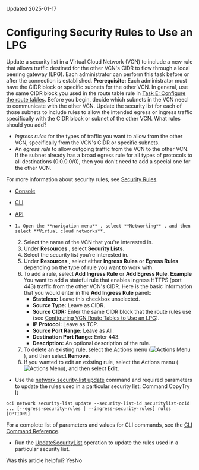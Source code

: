 Updated 2025-01-17
# Configuring Security Rules to Use an LPG
Update a security list in a Virtual Cloud Network (VCN) to include a new rule that allows traffic destined for the other VCN's CIDR to flow through a local peering gateway (LPG). 
Each administrator can perform this task before or after the connection is established. 
**Prerequisite:** Each administrator must have the CIDR block or specific subnets for the other VCN. In general, use the same CIDR block you used in the route table rule in [Task E: Configure the route tables](https://docs.oracle.com/en-us/iaas/Content/Network/Tasks/localVCNpeering.htm#Step4). 
Before you begin, decide which subnets in the VCN need to communicate with the other VCN. Update the security list for each of those subnets to include rules to allow the intended egress or ingress traffic specifically with the CIDR block or subnet of the other VCN.
What rules should you add? 
  * _Ingress rules_ for the types of traffic you want to allow from the other VCN, specifically from the VCN's CIDR or specific subnets.
  * An _egress rule_ to allow outgoing traffic from the VCN to the other VCN. If the subnet already has a broad egress rule for all types of protocols to all destinations (0.0.0.0/0), then you don't need to add a special one for the other VCN.


For more information about security rules, see [Security Rules](https://docs.oracle.com/en-us/iaas/Content/Network/Concepts/securityrules.htm#Security_Rules).
  * [Console](https://docs.oracle.com/en-us/iaas/Content/Network/Tasks/give-lpg-sl.htm)
  * [CLI](https://docs.oracle.com/en-us/iaas/Content/Network/Tasks/give-lpg-sl.htm)
  * [API](https://docs.oracle.com/en-us/iaas/Content/Network/Tasks/give-lpg-sl.htm)


  *     1. Open the **navigation menu** , select **Networking** , and then select **Virtual cloud networks**.
    2. Select the name of the VCN that you're interested in. 
    3. Under **Resources** , select **Security Lists**. 
    4. Select the security list you're interested in. 
    5. Under **Resources** , select either **Ingress Rules** or **Egress Rules** depending on the type of rule you want to work with. 
    6. To add a rule, select **Add Ingress Rule** or **Add Egress Rule**.
**Example**
You want to add a stateful rule that enables ingress HTTPS (port 443) traffic from the other VCN's CIDR. Here is the basic information that you would enter in the **Add Ingress Rule** panel:: 
       * **Stateless:** Leave this checkbox unselected.
       * **Source Type:** Leave as CIDR.
       * **Source CIDR:** Enter the same CIDR block that the route rules use (see [Configuring VCN Route Tables to Use an LPG](https://docs.oracle.com/en-us/iaas/Content/Network/Tasks/give-lpg-rt.htm#give-lpg-rt "Update a Virtual Cloud Network \(VCN\) route table to include a new rule that directs traffic destined for the other VCN's CIDR to flow through the local peering gateway \(LPG\).")).
       * **IP Protocol:** Leave as TCP. 
       * **Source Port Range:** Leave as All.
       * **Destination Port Range:** Enter 443.
       * **Description:** An optional description of the rule.
    7. To delete an existing rule, select the Actions menu (![Actions Menu](https://docs.oracle.com/en-us/iaas/Content/libraries/global-images/actions-menu.png)), and then select **Remove**.
    8. If you wanted to edit an existing rule, select the Actions menu (![Actions Menu](https://docs.oracle.com/en-us/iaas/Content/libraries/global-images/actions-menu.png)), and then select **Edit**.
  * Use the [network security-list update](https://docs.oracle.com/iaas/tools/oci-cli/latest/oci_cli_docs/cmdref/network/security-list/update.html) command and required parameters to update the rules used in a particular security list:
Command
CopyTry It
```
oci network security-list update --security-list-id securitylist-ocid ... [--egress-security-rules | --ingress-security-rules] rules [OPTIONS]
```

For a complete list of parameters and values for CLI commands, see the [CLI Command Reference](https://docs.oracle.com/iaas/tools/oci-cli/latest).
  * Run the [UpdateSecurityList](https://docs.oracle.com/iaas/api/#/en/iaas/latest/SecurityList/UpdateSecurityList) operation to update the rules used in a particular security list.


Was this article helpful?
YesNo

